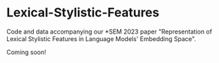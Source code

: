 # Lexical-Stylistic-Features
Code and data accompanying our *SEM 2023 paper "Representation of Lexical Stylistic Features in Language Models' Embedding Space".

Coming soon!
